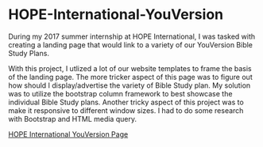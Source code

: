 # HOPE-International-YouVersion

During my 2017 summer internship at HOPE International, I was tasked with creating a landing page that would link to a variety of our YouVersion Bible Study Plans.

With this project, I utlized a lot of our website templates to frame the basis of the landing page. The more tricker aspect of this page was to figure out how should I display/advertise the variety of Bible Study plan. My solution was to utilize the bootstrap column framework to best showcase the individual Bible Study plans. Another tricky aspect of this project was to make it responsive to different window sizes. I had to do some research with Bootstrap and HTML media query.

[HOPE International YouVersion Page](https://www.hopeinternational.org/learn/youversion)
